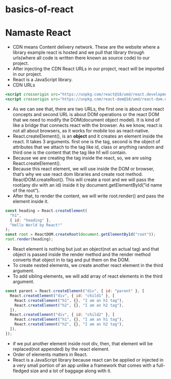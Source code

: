 # basics-of-react

# Namaste React

- CDN means Content delivery network. These are the website where a library example react is hosted and we pull that library through urls(where all code is written there known as source code) to our project.
- After injecting the CDN React URLs in our project, react will be imported in our project.
- React is a JavaScript library.
- CDN URLs

```jsx
<script crossorigin src="https://unpkg.com/react@18/umd/react.development.js"></script>
<script crossorigin src="https://unpkg.com/react-dom@18/umd/react-dom.development.js"></script>
```

- As we can see that, there are two URLs, the first one is about core react concepts and second URL is about DOM operations or the react DOM that we need to modify the DOM(document object model). It is kind of like a bridge that connects react with the browser. As we know, react is not all about browsers, as it works for mobile too as react-native.
- React.createElement(), is an **object** and it creates an element inside the react. It takes 3 arguments. first one is the tag, second is the object of attributes that we attach to the tag like id, class or anything random and third one is the content that the tag like h1 will contain.
- Because we are creating the tag inside the react, so, we are using React.createElement().
- Because this react element, we will use inside the DOM or browser, that’s why we use react dom libraries and create root method. ReactDOM.createRoot(). This will create a root and we will pass the root(any div with an id) inside it by document.getElementById(”id name of the root”).
- After that, to render the content, we will write root.render() and pass the element inside it.

```jsx
const heading = React.createElement(
  "h1",
  { id: "heading" },
  "Hello World by React!"
);
const root = ReactDOM.createRoot(document.getElementById("root"));
root.render(heading);
```

- React element is nothing but just an object(not an actual tag) and that object is passed inside the render method and the render method converts that object in to tag and put them on the DOM.
- To create nested elements, we create another react element in the third argument.
- To add sibling elements, we will add array of react elements in the third argument.

```jsx
const parent = React.createElement("div", { id: "parent" }, [
  React.createElement("div", { id: "child1" }, [
    React.createElement("h1", {}, "I am an h1 tag"),
    React.createElement("h2", {}, "I am an h2 tag"),
  ]),
  React.createElement("div", { id: "child2" }, [
    React.createElement("h1", {}, "I am an h1 tag"),
    React.createElement("h2", {}, "I am an h2 tag"),
  ]),
]);
```

- if we put another element inside root div, then, that element will be replaced(not appended) by the react element.
- Order of elements matters in React.
- React is a JavaScript library because react can be applied or injected in a very small portion of an app unlike a framework that comes with a full-fledged size and a lot of baggage along with it.
